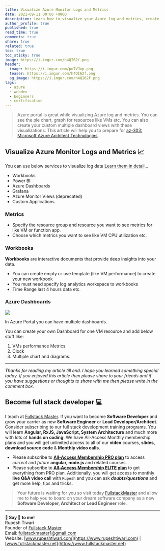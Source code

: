 ```yaml
---
title: Visualize Azure Monitor Logs and Metrics
date: 2021-09-11 00:00 +0000
description: Learn how to visualize your Azure log and metrics, create workbooks and your personalized dashboard on Azure Portal.
author_profile: true
published: true
read_time: true
comments: true
share: true
related: true
toc: true
toc_sticky: true
image: https://i.imgur.com/h4QI62f.png
header:
  image: https://i.imgur.com/po7VJxp.png
  teaser: https://i.imgur.com/h4QI62f.png
  og_image: https://i.imgur.com/h4QI62f.png
tags:
  - azure
  - webdev
  - beginners
  - certification
---
```


> Azure portal is great while visualizing Azure log and metrics. You can see the pie chart, graph for resources like VMs etc. You can also create your custom multiple dashboard views with these visualizations. This article will help you to prepare for [az-303: Microsoft Azure Architect Technologies](https://docs.microsoft.com/en-us/learn/certifications/exams/az-303).

## Visualize Azure Monitor Logs and Metrics 📈

You can use below services to visualize log data [Learn them in detail](https://docs.microsoft.com/en-us/azure/azure-monitor/visualizations)...

- Workbooks
- Power BI
- Azure Dashboards
- Grafana
- Azure Monitor Views (deprecated)
- Custom Applications.

### Metrics

- Specify the resource group and resource you want to see metrics for like VM or function app.
- Choose which metrics you want to see like VM CPU utilization etc.

### Workbooks

**Workbooks** are interactive documents that provide deep insights into your data.

- You can create empty or use template (like VM performance) to create your new workbook
- You must need specify log analytics workspace to workbooks
- Time Range last 4 hours data etc.

### Azure Dashboards

![](https://imgur.com/E3nrxc5.gif)

In Azure Portal you can have multiple dashboards.

You can create your own Dashboard for one VM resource and add below stuff like:

1. VMs performance Metrics
2. Clock
3. Multiple chart and diagrams.

---

_Thanks for reading my article till end. I hope you learned something special today. If you enjoyed this article then please share to your friends and if you have suggestions or thoughts to share with me then please write in the comment box._

## Become full stack developer 💻

I teach at [Fullstack Master](https://www.fullstackmaster.net). If you want to become **Software Developer** and grow your carrier as new **Software Engineer** or **Lead Developer/Architect**. Consider subscribing to our full stack development training programs. You will learn **Angular, RxJS, JavaScript, System Architecture** and much more with lots of **hands on coding**. We have All-Access Monthly membership plans and you will get unlimited access to all of our **video** courses, **slides**, **download source code** & **Monthly video calls**.

- Please subscribe to **[All-Access Membership PRO plan](https://www.fullstackmaster.net/pro)** to access _current_ and _future_ **angular, node.js** and related courses.
- Please subscribe to **[All-Access Membership ELITE plan](https://www.fullstackmaster.net/elite)** to get everything from PRO plan. Additionally, you will get access to monthly **live Q&A video call** with `Rupesh` and you can ask **_doubts/questions_** and get more help, tips and tricks.

> Your future is waiting for you so visit today [FullstackMaster](www.fullstackmaster.net) and allow me to help you to board on your dream software company as a new **Software Developer, Architect or Lead Engineer** role.

---

**💖 Say 👋 to me!**
<br>Rupesh Tiwari
<br>Founder of [Fullstack Master](https://www.fullstackmaster.net)
<br>Email: <a href="mailto:fullstackmaster1@gmail.com?subject=Hi">fullstackmaster1@gmail.com</a>
<br>Website: [www.rupeshtiwari.com](https://www.rupeshtiwari.com) | [www.fullstackmaster.net](https://www.fullstackmaster.net)
